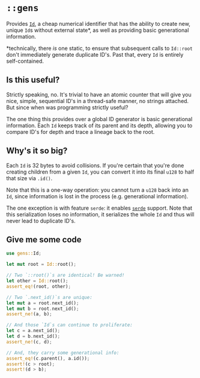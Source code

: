 # `::gens`

Provides [`Id`], a cheap numerical identifier that has the ability to create
new, unique `Id`s without external state*, as well as providing basic
generational information.

*technically, there _is_ one static, to ensure that subsequent calls to
`Id::root` don't immediately generate duplicate ID's. Past that, every `Id` is
entirely self-contained.

## Is this useful?

Strictly speaking, no. It's trivial to have an atomic counter that will give
you nice, simple, sequential ID's in a thread-safe manner, no strings attached.
But since when was programming strictly useful?

The one thing this provides over a global ID generator is basic generational
information. Each `Id` keeps track of its parent and its depth, allowing you to
compare ID's for depth and trace a lineage back to the root.

## Why's it so big?

Each `Id` is 32 bytes to avoid collisions. If you're certain that you're done
creating children from a given `Id`, you can convert it into its final `u128`
to half that size via `.id()`.

Note that this is a one-way operation: you cannot turn a `u128` back into an
`Id`, since information is lost in the process (e.g. generational information).

The one exception is with feature `serde`: it enables [`serde`] support. Note
that this serialization loses no information, it serializes the whole `Id` and
thus will never lead to duplicate ID's.

## Give me some code

```rust
use gens::Id;

let mut root = Id::root();

// Two `::root()`s are identical! Be warned!
let other = Id::root();
assert_eq!(root, other);

// Two `.next_id()`s are unique:
let mut a = root.next_id();
let mut b = root.next_id();
assert_ne!(a, b);

// And those `Id`s can continue to proliferate:
let c = a.next_id();
let d = b.next_id();
assert_ne!(c, d);

// And, they carry some generational info:
assert_eq!(c.parent(), a.id());
assert!(c > root);
assert!(d > b);
```

[`Id`]: https://docs.rs/ids/latest/ids/struct.Id.html
[`serde`]: https://crates.io/crates/serde
